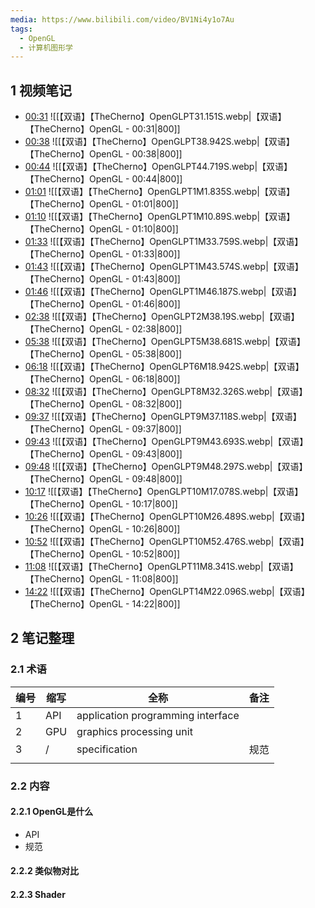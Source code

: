 ```yaml
---
media: https://www.bilibili.com/video/BV1Ni4y1o7Au
tags:
  - OpenGL
  - 计算机图形学
---
```

## 1 视频笔记
- [00:31](https://www.bilibili.com/video/BV1Ni4y1o7Au?t=31.150748#t=31.15) ![[【双语】【TheCherno】OpenGLPT31.151S.webp|【双语】【TheCherno】OpenGL - 00:31|800]]
- [00:38](https://www.bilibili.com/video/BV1Ni4y1o7Au?t=38.941803#t=38.94) ![[【双语】【TheCherno】OpenGLPT38.942S.webp|【双语】【TheCherno】OpenGL - 00:38|800]]
- [00:44](https://www.bilibili.com/video/BV1Ni4y1o7Au?t=44.719117#t=44.72) ![[【双语】【TheCherno】OpenGLPT44.719S.webp|【双语】【TheCherno】OpenGL - 00:44|800]]
- [01:01](https://www.bilibili.com/video/BV1Ni4y1o7Au?t=61.835039#t=01:01.84) ![[【双语】【TheCherno】OpenGLPT1M1.835S.webp|【双语】【TheCherno】OpenGL - 01:01|800]]
- [01:10](https://www.bilibili.com/video/BV1Ni4y1o7Au?t=70.889801#t=01:10.89) ![[【双语】【TheCherno】OpenGLPT1M10.89S.webp|【双语】【TheCherno】OpenGL - 01:10|800]]
- [01:33](https://www.bilibili.com/video/BV1Ni4y1o7Au?t=93.759253#t=01:33.76) ![[【双语】【TheCherno】OpenGLPT1M33.759S.webp|【双语】【TheCherno】OpenGL - 01:33|800]]
- [01:43](https://www.bilibili.com/video/BV1Ni4y1o7Au?t=103.573559#t=01:43.57) ![[【双语】【TheCherno】OpenGLPT1M43.574S.webp|【双语】【TheCherno】OpenGL - 01:43|800]]
- [01:46](https://www.bilibili.com/video/BV1Ni4y1o7Au?t=106.187441#t=01:46.19) ![[【双语】【TheCherno】OpenGLPT1M46.187S.webp|【双语】【TheCherno】OpenGL - 01:46|800]]
- [02:38](https://www.bilibili.com/video/BV1Ni4y1o7Au?t=158.189712#t=02:38.19) ![[【双语】【TheCherno】OpenGLPT2M38.19S.webp|【双语】【TheCherno】OpenGL - 02:38|800]]
- [05:38](https://www.bilibili.com/video/BV1Ni4y1o7Au?t=338.680749#t=05:38.68) ![[【双语】【TheCherno】OpenGLPT5M38.681S.webp|【双语】【TheCherno】OpenGL - 05:38|800]]
- [06:18](https://www.bilibili.com/video/BV1Ni4y1o7Au?t=378.942187#t=06:18.94) ![[【双语】【TheCherno】OpenGLPT6M18.942S.webp|【双语】【TheCherno】OpenGL - 06:18|800]]
- [08:32](https://www.bilibili.com/video/BV1Ni4y1o7Au?t=512.325764#t=08:32.33) ![[【双语】【TheCherno】OpenGLPT8M32.326S.webp|【双语】【TheCherno】OpenGL - 08:32|800]]
- [09:37](https://www.bilibili.com/video/BV1Ni4y1o7Au?t=577.118192#t=09:37.12) ![[【双语】【TheCherno】OpenGLPT9M37.118S.webp|【双语】【TheCherno】OpenGL - 09:37|800]]
- [09:43](https://www.bilibili.com/video/BV1Ni4y1o7Au?t=583.69337#t=09:43.69) ![[【双语】【TheCherno】OpenGLPT9M43.693S.webp|【双语】【TheCherno】OpenGL - 09:43|800]]
- [09:48](https://www.bilibili.com/video/BV1Ni4y1o7Au?t=588.297431#t=09:48.30) ![[【双语】【TheCherno】OpenGLPT9M48.297S.webp|【双语】【TheCherno】OpenGL - 09:48|800]]
- [10:17](https://www.bilibili.com/video/BV1Ni4y1o7Au?t=617.077628#t=10:17.08) ![[【双语】【TheCherno】OpenGLPT10M17.078S.webp|【双语】【TheCherno】OpenGL - 10:17|800]] 
- [10:26](https://www.bilibili.com/video/BV1Ni4y1o7Au?t=626.489297#t=10:26.49) ![[【双语】【TheCherno】OpenGLPT10M26.489S.webp|【双语】【TheCherno】OpenGL - 10:26|800]]
- [10:52](https://www.bilibili.com/video/BV1Ni4y1o7Au?t=652.475678#t=10:52.48) ![[【双语】【TheCherno】OpenGLPT10M52.476S.webp|【双语】【TheCherno】OpenGL - 10:52|800]]
- [11:08](https://www.bilibili.com/video/BV1Ni4y1o7Au?t=668.341465#t=11:08.34) ![[【双语】【TheCherno】OpenGLPT11M8.341S.webp|【双语】【TheCherno】OpenGL - 11:08|800]]
- [14:22](https://www.bilibili.com/video/BV1Ni4y1o7Au?t=862.096108#t=14:22.10) ![[【双语】【TheCherno】OpenGLPT14M22.096S.webp|【双语】【TheCherno】OpenGL - 14:22|800]]
## 2 笔记整理
### 2.1 术语

| 编号  | 缩写  | 全称                                | 备注  |
| --- | --- | --------------------------------- | --- |
| 1   | API | application programming interface |     |
| 2   | GPU | graphics processing unit          |     |
| 3   | /   | specification                     | 规范  |
|     |     |                                   |     |

### 2.2 内容

#### 2.2.1 OpenGL是什么
- API
- 规范
#### 2.2.2 类似物对比
#### 2.2.3 Shader
